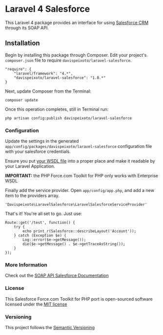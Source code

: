 Laravel 4 Salesforce
====================

This Laravel 4 package provides an interface for using [Salesforce CRM](http://www.salesforce.com/) through its SOAP API.

Installation
------------

Begin by installing this package through Composer. Edit your project's `composer.json` file to require `davispeixoto/laravel-salesforce`.

    "require": {
        "laravel/framework": "4.*",
        "davispeixoto/laravel-salesforce": "1.0.*"
    }

Next, update Composer from the Terminal:

    composer update

Once this operation completes, still in Terminal run:

	php artisan config:publish davispeixoto/laravel-salesforce
	
### Configuration

Update the settings in the generated `app/config/packages/davispeixoto/laravel-salesforce` configuration file with your salesforce credentials.

Ensure you put [your WSDL file](https://www.salesforce.com/us/developer/docs/api/Content/sforce_api_quickstart_steps_generate_wsdl.htm) into a proper place and make it readable by your Laravel Application. 

**IMPORTANT:** the PHP Force.com Toolkit for PHP only works with Enterprise WSDL

Finally add the service provider. Open `app/config/app.php`, and add a new item to the providers array.

    'Davispeixoto\LaravelSalesforce\LaravelSalesforceServiceProvider'

That's it! You're all set to go. Just use:

    Route::get('/test', function() {
        try {
            echo print_r(Salesforce::describeLayout('Account'));
        } catch (Exception $e) {
            Log::error($e->getMessage());
            die($e->getMessage() . $e->getTraceAsString());
        }
    });

### More Information

Check out the [SOAP API Salesforce Documentation](http://www.salesforce.com/us/developer/docs/api/index_Left.htm)

### License

This Salesforce Force.com Toolkit for PHP port is open-sourced software licensed under the [MIT license](http://opensource.org/licenses/MIT)

### Versioning

This project follows the [Semantic Versioning](http://semver.org/)
